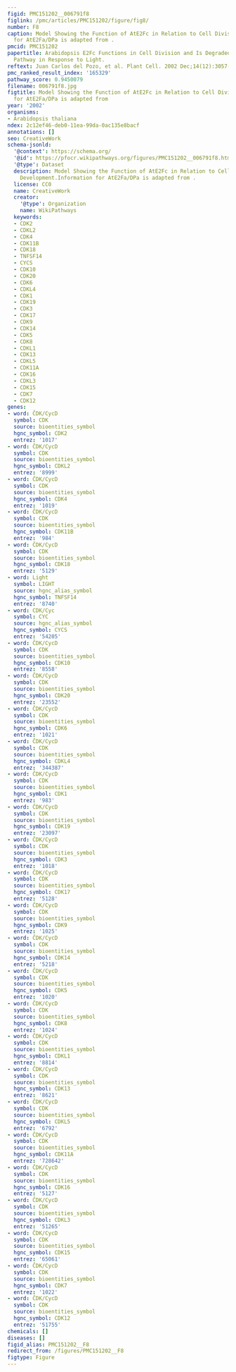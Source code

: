 ```yaml
---
figid: PMC151202__006791f8
figlink: /pmc/articles/PMC151202/figure/fig8/
number: F8
caption: Model Showing the Function of AtE2Fc in Relation to Cell Division and Development.Information
  for AtE2Fa/DPa is adapted from .
pmcid: PMC151202
papertitle: Arabidopsis E2Fc Functions in Cell Division and Is Degraded by the Ubiquitin-SCFAtSKP2
  Pathway in Response to Light.
reftext: Juan Carlos del Pozo, et al. Plant Cell. 2002 Dec;14(12):3057-3071.
pmc_ranked_result_index: '165329'
pathway_score: 0.9450079
filename: 006791f8.jpg
figtitle: Model Showing the Function of AtE2Fc in Relation to Cell Division and Development.Information
  for AtE2Fa/DPa is adapted from
year: '2002'
organisms:
- Arabidopsis thaliana
ndex: 2c12ef46-deb0-11ea-99da-0ac135e8bacf
annotations: []
seo: CreativeWork
schema-jsonld:
  '@context': https://schema.org/
  '@id': https://pfocr.wikipathways.org/figures/PMC151202__006791f8.html
  '@type': Dataset
  description: Model Showing the Function of AtE2Fc in Relation to Cell Division and
    Development.Information for AtE2Fa/DPa is adapted from .
  license: CC0
  name: CreativeWork
  creator:
    '@type': Organization
    name: WikiPathways
  keywords:
  - CDK2
  - CDKL2
  - CDK4
  - CDK11B
  - CDK18
  - TNFSF14
  - CYCS
  - CDK10
  - CDK20
  - CDK6
  - CDKL4
  - CDK1
  - CDK19
  - CDK3
  - CDK17
  - CDK9
  - CDK14
  - CDK5
  - CDK8
  - CDKL1
  - CDK13
  - CDKL5
  - CDK11A
  - CDK16
  - CDKL3
  - CDK15
  - CDK7
  - CDK12
genes:
- word: ČDK/CycD
  symbol: CDK
  source: bioentities_symbol
  hgnc_symbol: CDK2
  entrez: '1017'
- word: ČDK/CycD
  symbol: CDK
  source: bioentities_symbol
  hgnc_symbol: CDKL2
  entrez: '8999'
- word: ČDK/CycD
  symbol: CDK
  source: bioentities_symbol
  hgnc_symbol: CDK4
  entrez: '1019'
- word: ČDK/CycD
  symbol: CDK
  source: bioentities_symbol
  hgnc_symbol: CDK11B
  entrez: '984'
- word: ČDK/CycD
  symbol: CDK
  source: bioentities_symbol
  hgnc_symbol: CDK18
  entrez: '5129'
- word: Light
  symbol: LIGHT
  source: hgnc_alias_symbol
  hgnc_symbol: TNFSF14
  entrez: '8740'
- word: CDK/Cyc
  symbol: CYC
  source: hgnc_alias_symbol
  hgnc_symbol: CYCS
  entrez: '54205'
- word: ČDK/CycD
  symbol: CDK
  source: bioentities_symbol
  hgnc_symbol: CDK10
  entrez: '8558'
- word: ČDK/CycD
  symbol: CDK
  source: bioentities_symbol
  hgnc_symbol: CDK20
  entrez: '23552'
- word: ČDK/CycD
  symbol: CDK
  source: bioentities_symbol
  hgnc_symbol: CDK6
  entrez: '1021'
- word: ČDK/CycD
  symbol: CDK
  source: bioentities_symbol
  hgnc_symbol: CDKL4
  entrez: '344387'
- word: ČDK/CycD
  symbol: CDK
  source: bioentities_symbol
  hgnc_symbol: CDK1
  entrez: '983'
- word: ČDK/CycD
  symbol: CDK
  source: bioentities_symbol
  hgnc_symbol: CDK19
  entrez: '23097'
- word: ČDK/CycD
  symbol: CDK
  source: bioentities_symbol
  hgnc_symbol: CDK3
  entrez: '1018'
- word: ČDK/CycD
  symbol: CDK
  source: bioentities_symbol
  hgnc_symbol: CDK17
  entrez: '5128'
- word: ČDK/CycD
  symbol: CDK
  source: bioentities_symbol
  hgnc_symbol: CDK9
  entrez: '1025'
- word: ČDK/CycD
  symbol: CDK
  source: bioentities_symbol
  hgnc_symbol: CDK14
  entrez: '5218'
- word: ČDK/CycD
  symbol: CDK
  source: bioentities_symbol
  hgnc_symbol: CDK5
  entrez: '1020'
- word: ČDK/CycD
  symbol: CDK
  source: bioentities_symbol
  hgnc_symbol: CDK8
  entrez: '1024'
- word: ČDK/CycD
  symbol: CDK
  source: bioentities_symbol
  hgnc_symbol: CDKL1
  entrez: '8814'
- word: ČDK/CycD
  symbol: CDK
  source: bioentities_symbol
  hgnc_symbol: CDK13
  entrez: '8621'
- word: ČDK/CycD
  symbol: CDK
  source: bioentities_symbol
  hgnc_symbol: CDKL5
  entrez: '6792'
- word: ČDK/CycD
  symbol: CDK
  source: bioentities_symbol
  hgnc_symbol: CDK11A
  entrez: '728642'
- word: ČDK/CycD
  symbol: CDK
  source: bioentities_symbol
  hgnc_symbol: CDK16
  entrez: '5127'
- word: ČDK/CycD
  symbol: CDK
  source: bioentities_symbol
  hgnc_symbol: CDKL3
  entrez: '51265'
- word: ČDK/CycD
  symbol: CDK
  source: bioentities_symbol
  hgnc_symbol: CDK15
  entrez: '65061'
- word: ČDK/CycD
  symbol: CDK
  source: bioentities_symbol
  hgnc_symbol: CDK7
  entrez: '1022'
- word: ČDK/CycD
  symbol: CDK
  source: bioentities_symbol
  hgnc_symbol: CDK12
  entrez: '51755'
chemicals: []
diseases: []
figid_alias: PMC151202__F8
redirect_from: /figures/PMC151202__F8
figtype: Figure
---
```

